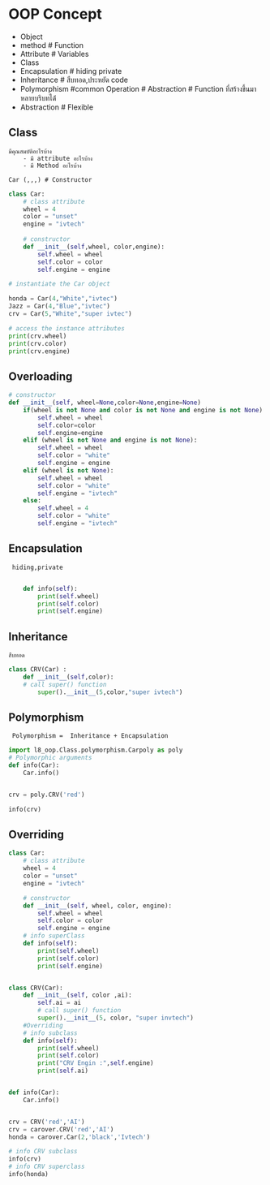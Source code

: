 # OOP Concept

- Object
- method # Function
- Attribute # Variables
- Class
- Encapsulation # hiding private
- Inheritance # สืบทอด,ประหยัด code
- Polymorphism #common Operation # Abstraction # Function ที่สร้างขึ้นมาหลายบริบทได้่
- Abstraction # Flexible


## Class 

```
มีคุณสมบัติอะไรบ้าง 
    - มี attribute อะไรบ้าง
    - มี Method อะไรบ้าง

Car (,,,) # Constructor

```

```python
class Car:
    # class attribute
    wheel = 4
    color = "unset"
    engine = "ivtech"
    
    # constructor
    def __init__(self,wheel, color,engine):
        self.wheel = wheel
        self.color = color
        self.engine = engine

# instantiate the Car object

honda = Car(4,"White","ivtec")
Jazz = Car(4,"Blue","ivtec")
crv = Car(5,"White","super ivtec")

# access the instance attributes
print(crv.wheel)
print(crv.color)
print(crv.engine)

```

## Overloading

```python
# constructor
def __init__(self, wheel=None,color=None,engine=None)
    if(wheel is not None and color is not None and engine is not None) :
        self.wheel = wheel
        self.color=color
        self.engine=engine
    elif (wheel is not None and engine is not None):
        self.wheel = wheel
        self.color = "white"
        self.engine = engine
    elif (wheel is not None):
        self.wheel = wheel
        self.color = "white"
        self.engine = "ivtech"
    else:
        self.wheel = 4
        self.color = "white"
        self.engine = "ivtech"

```
## Encapsulation
``` hiding,private```
```python

    def info(self):
        print(self.wheel)
        print(self.color)
        print(self.engine)

```
## Inheritance
``` สืบทอด  ```
```python
class CRV(Car) :
    def __init__(self,color):
    # call super() function
        super().__init__(5,color,"super ivtech")
```
## Polymorphism
``` 
 Polymorphism =  Inheritance + Encapsulation
```
```python
import l8_oop.Class.polymorphism.Carpoly as poly
# Polymorphic arguments
def info(Car):
    Car.info()


crv = poly.CRV('red')

info(crv)

```

## Overriding

```python
class Car:
    # class attribute
    wheel = 4
    color = "unset"
    engine = "ivtech"

    # constructor
    def __init__(self, wheel, color, engine):
        self.wheel = wheel
        self.color = color
        self.engine = engine
    # info superClass
    def info(self):
        print(self.wheel)
        print(self.color)
        print(self.engine)


class CRV(Car):
    def __init__(self, color ,ai):
        self.ai = ai
        # call super() function
        super().__init__(5, color, "super invtech")
    #Overriding
    # info subclass
    def info(self):
        print(self.wheel)
        print(self.color)
        print("CRV Engin :",self.engine)
        print(self.ai)


def info(Car):
    Car.info()


crv = CRV('red','AI')
crv = carover.CRV('red','AI')
honda = carover.Car(2,'black','Ivtech')

# info CRV subclass
info(crv)
# info CRV superclass
info(honda)

```
